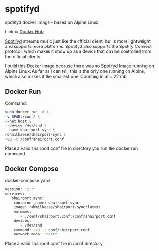 # spotifyd
spotifyd docker image - based on Alpine Linux

Link to [Docker Hub](https://hub.docker.com/r/rohmilkaese/spotifyd)

[Spotifyd](https://github.com/Spotifyd/spotifyd) streams music just like the official client, but is more lightweight and supports more platforms. Spotifyd also supports the Spotify Connect protocol, which makes it show up as a device that can be controlled from the official clients.

I build this Docker image because there was no Spotifyd Image running on Alpine Linux. As far as I can tell, this is the only one running on Alpine, which also makes it the smallest one. Counting in at ~ 22 mb.

## Docker Run

Command:

```bash
sudo docker run -d \
-v $PWD:/conf/ \
--net host \
--device /dev/snd \
--name shairport-sync \
rohmilkaese/shairport-sync \
-vu -c /conf/shairport.conf
```
Place a valid shairport.conf file in directory you run the docker run command.

## Docker Compose

docker-compose.yaml
```bash
version: "2.2"
services:
   shairport-sync:
    container_name: shairport-sync
    image: rohmilkaese/shairport-sync:latest
    volumes:
       - ./conf/shairport.conf:/conf/shairport.conf
    devices:
       - /dev/snd
    command: -vu -c conf/shairport.conf
    network_mode: "host"
```
Place a valid shairport.conf file in /conf directory.
